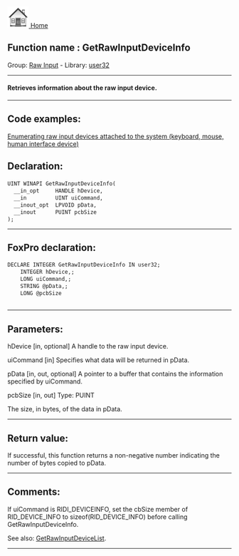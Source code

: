 [<img src="../../images/home.png"> Home ](https://github.com/VFPX/Win32API)  

## Function name : GetRawInputDeviceInfo
Group: [Raw Input](../../functions_group.md#Raw_Input)  -  Library: [user32](../../Libraries.md#user32)  
***  


#### Retrieves information about the raw input device.
***  


## Code examples:
[Enumerating raw input devices attached to the system (keyboard, mouse, human interface device)](../../samples/sample_571.md)  

## Declaration:
```foxpro  
UINT WINAPI GetRawInputDeviceInfo(
  __in_opt     HANDLE hDevice,
  __in         UINT uiCommand,
  __inout_opt  LPVOID pData,
  __inout      PUINT pcbSize
);  
```  
***  


## FoxPro declaration:
```foxpro  
DECLARE INTEGER GetRawInputDeviceInfo IN user32;
	INTEGER hDevice,;
	LONG uiCommand,;
	STRING @pData,;
	LONG @pcbSize
  
```  
***  


## Parameters:
hDevice [in, optional]
A handle to the raw input device.

uiCommand [in]
Specifies what data will be returned in pData.

pData [in, out, optional]
A pointer to a buffer that contains the information specified by uiCommand. 

pcbSize [in, out]
Type: PUINT

The size, in bytes, of the data in pData.  
***  


## Return value:
If successful, this function returns a non-negative number indicating the number of bytes copied to pData.  
***  


## Comments:
If uiCommand is RIDI_DEVICEINFO, set the cbSize member of RID_DEVICE_INFO to sizeof(RID_DEVICE_INFO) before calling GetRawInputDeviceInfo.  
  
See also: [GetRawInputDeviceList](../user32/GetRawInputDeviceList.md).  
  
***  

